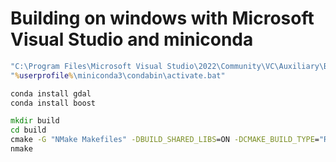 # Building on windows with Microsoft Visual Studio and miniconda

```bat
"C:\Program Files\Microsoft Visual Studio\2022\Community\VC\Auxiliary\Build\vcvarsall.bat" x64
"%userprofile%\miniconda3\condabin\activate.bat"

conda install gdal
conda install boost

mkdir build
cd build
cmake -G "NMake Makefiles" -DBUILD_SHARED_LIBS=ON -DCMAKE_BUILD_TYPE="Release" ..
nmake
```
